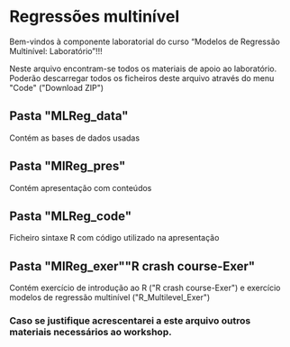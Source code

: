 # Regressões multinível
Bem-vindos à componente laboratorial do curso “Modelos de Regressão Multinível: Laboratório”!!!

Neste arquivo encontram-se todos os materiais de apoio ao laboratório.
Poderão descarregar todos os ficheiros deste arquivo através do menu "Code" ("Download ZIP")

## Pasta "MLReg_data"
Contém as bases de dados usadas

## Pasta "MlReg_pres"
Contém apresentação com conteúdos

## Pasta "MLReg_code"
Ficheiro sintaxe R com código utilizado na apresentação

## Pasta "MIReg_exer""R crash course-Exer"
Contém exercício de introdução ao R ("R crash course-Exer") e exercício modelos de regressão multinível ("R_Multilevel_Exer")

### Caso se justifique acrescentarei a este arquivo outros materiais necessários ao workshop.
